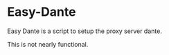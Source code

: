 # Easy-Dante
Easy Dante is a script to setup the proxy server dante.

This is not nearly functional.
